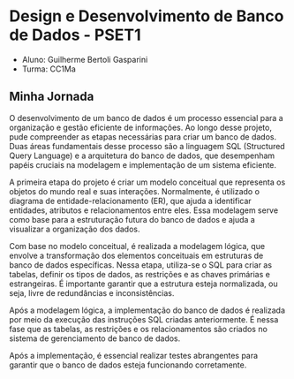 # Design e Desenvolvimento de Banco de Dados - PSET1
- Aluno: Guilherme Bertoli Gasparini
- Turma: CC1Ma
## Minha Jornada
<p>O desenvolvimento de um banco de dados é um processo essencial para a organização e gestão eficiente de informações. Ao longo desse projeto, pude compreender as etapas necessárias para criar um banco de dados. Duas áreas fundamentais desse processo são a linguagem SQL (Structured Query Language) e a arquitetura do banco de dados, que desempenham papéis cruciais na modelagem e implementação de um sistema eficiente.
<p>A primeira etapa do projeto é criar um modelo conceitual que representa os objetos do mundo real e suas interações. Normalmente, é utilizado o diagrama de entidade-relacionamento (ER), que ajuda a identificar entidades, atributos e relacionamentos entre eles. Essa modelagem serve como base para a estruturação futura do banco de dados e ajuda a visualizar a organização dos dados.
<p>Com base no modelo conceitual, é realizada a modelagem lógica, que envolve a transformação dos elementos conceituais em estruturas de banco de dados específicas. Nessa etapa, utiliza-se o SQL para criar as tabelas, definir os tipos de dados, as restrições e as chaves primárias e estrangeiras. É importante garantir que a estrutura esteja normalizada, ou seja, livre de redundâncias e inconsistências.
<p>Após a modelagem lógica, a implementação do banco de dados é realizada por meio da execução das instruções SQL criadas anteriormente. É nessa fase que as tabelas, as restrições e os relacionamentos são criados no sistema de gerenciamento de banco de dados.
<p>Após a implementação, é essencial realizar testes abrangentes para garantir que o banco de dados esteja funcionando corretamente.

